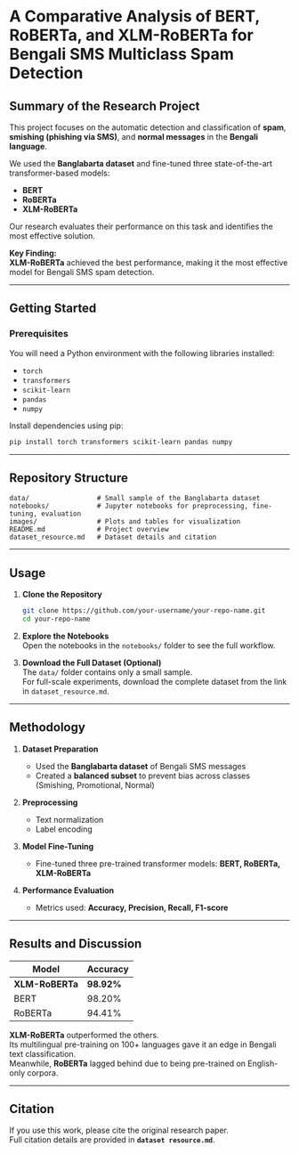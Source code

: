 # A Comparative Analysis of BERT, RoBERTa, and XLM-RoBERTa for Bengali SMS Multiclass Spam Detection

## Summary of the Research Project
This project focuses on the automatic detection and classification of **spam**, **smishing (phishing via SMS)**, and **normal messages** in the **Bengali language**.  

We used the **Banglabarta dataset** and fine-tuned three state-of-the-art transformer-based models:  
- **BERT**  
- **RoBERTa**  
- **XLM-RoBERTa**  

Our research evaluates their performance on this task and identifies the most effective solution.  

**Key Finding:**  
**XLM-RoBERTa** achieved the best performance, making it the most effective model for Bengali SMS spam detection.

---

## Getting Started

### Prerequisites
You will need a Python environment with the following libraries installed:

- `torch`  
- `transformers`  
- `scikit-learn`  
- `pandas`  
- `numpy`  

Install dependencies using pip:

```bash
pip install torch transformers scikit-learn pandas numpy
```

---

## Repository Structure

```
data/                 # Small sample of the Banglabarta dataset
notebooks/            # Jupyter notebooks for preprocessing, fine-tuning, evaluation
images/               # Plots and tables for visualization
README.md             # Project overview
dataset_resource.md   # Dataset details and citation
```

---

## Usage

1. **Clone the Repository**
   ```bash
   git clone https://github.com/your-username/your-repo-name.git
   cd your-repo-name
   ```

2. **Explore the Notebooks**  
   Open the notebooks in the `notebooks/` folder to see the full workflow.

3. **Download the Full Dataset (Optional)**  
   The `data/` folder contains only a small sample.  
   For full-scale experiments, download the complete dataset from the link in `dataset_resource.md`.

---

## Methodology

1. **Dataset Preparation**  
   - Used the **Banglabarta dataset** of Bengali SMS messages  
   - Created a **balanced subset** to prevent bias across classes (Smishing, Promotional, Normal)  

2. **Preprocessing**  
   - Text normalization  
   - Label encoding  

3. **Model Fine-Tuning**  
   - Fine-tuned three pre-trained transformer models: **BERT, RoBERTa, XLM-RoBERTa**  

4. **Performance Evaluation**  
   - Metrics used: **Accuracy, Precision, Recall, F1-score**

---

## Results and Discussion

| Model          | Accuracy  |
|----------------|-----------|
| **XLM-RoBERTa** | **98.92%** |
| BERT           | 98.20%    |
| RoBERTa        | 94.41%    |

**XLM-RoBERTa** outperformed the others.  
Its multilingual pre-training on 100+ languages gave it an edge in Bengali text classification.  
Meanwhile, **RoBERTa** lagged behind due to being pre-trained on English-only corpora.

---

## Citation
If you use this work, please cite the original research paper.  
Full citation details are provided in **`dataset resource.md`**.

